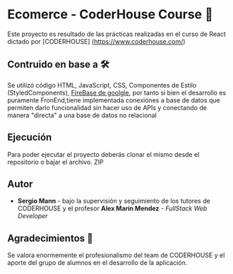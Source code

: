 # Ecomerce - CoderHouse Course 🚀

Este proyecto es resultado de las prácticas realizadas en el curso de React dictado por [CODERHOUSE] (https://www.coderhouse.com/)


## Contruido en base a  🛠️

Se utilizó código HTML, JavaScript, CSS, Componentes de Estilo (StyledComponents),  [FireBase de goolgle](https://firebase.google.com/), por tanto si bien el desarrollo es puramente FronEnd,tiene implementada conexiónes a base de datos que permiten darlo funcionalidad sin hacer uso de APIs y conectando de manera "directa" a una base de datos no relacional

## Ejecución 

Para poder ejecutar el proyecto deberás clonar el mismo desde el repositorio o bajar el archivo. ZIP

## Autor

* **Sergio Mann** - bajo la supervisión y seguimiento de los tutores de CODERHOUSE y el profesor  **Alex Marin Mendez** - *FullStack Web Developer*

## Agradecimientos 🎁

Se valora enormemente el profesionalismo del team de CODERHOUSE y el aporte del grupo de alumnos en el desarrollo de la aplicación.

